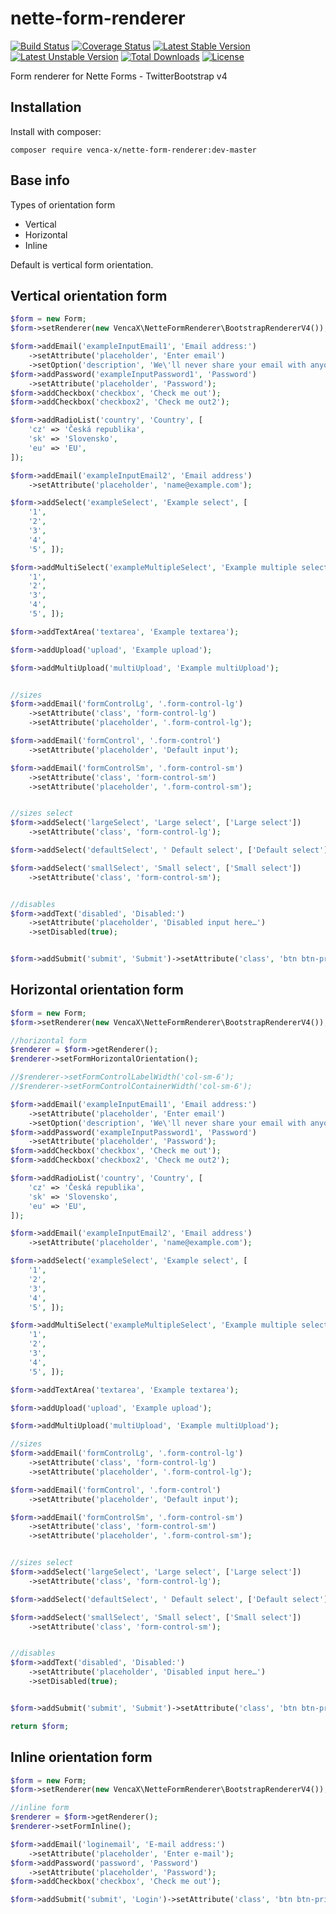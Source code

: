 # nette-form-renderer
[![Build Status](https://travis-ci.org/venca-x/nette-form-renderer.svg?branch=master)](https://travis-ci.org/venca-x/nette-form-renderer)
[![Coverage Status](https://coveralls.io/repos/github/venca-x/nette-form-renderer/badge.svg?branch=master)](https://coveralls.io/github/venca-x/nette-form-renderer?branch=master)
[![Latest Stable Version](https://poser.pugx.org/venca-x/nette-form-renderer/v/stable)](https://packagist.org/packages/venca-x/nette-form-renderer)
[![Latest Unstable Version](https://poser.pugx.org/venca-x/nette-form-renderer/v/unstable)](https://packagist.org/packages/venca-x/nette-form-renderer)
[![Total Downloads](https://poser.pugx.org/venca-x/nette-form-renderer/downloads)](https://packagist.org/packages/venca-x/nette-form-renderer)
[![License](https://poser.pugx.org/venca-x/nette-form-renderer/license)](https://packagist.org/packages/venca-x/nette-form-renderer)

Form renderer for Nette Forms - TwitterBootstrap v4

## Installation
Install with composer:
```
composer require venca-x/nette-form-renderer:dev-master
```

## Base info

Types of orientation form
 * Vertical
 * Horizontal
 * Inline

Default is vertical form orientation.

## Vertical orientation form
```php
$form = new Form;
$form->setRenderer(new VencaX\NetteFormRenderer\BootstrapRendererV4());

$form->addEmail('exampleInputEmail1', 'Email address:')
    ->setAttribute('placeholder', 'Enter email')
    ->setOption('description', 'We\'ll never share your email with anyone else.');
$form->addPassword('exampleInputPassword1', 'Password')
    ->setAttribute('placeholder', 'Password');
$form->addCheckbox('checkbox', 'Check me out');
$form->addCheckbox('checkbox2', 'Check me out2');

$form->addRadioList('country', 'Country', [
    'cz' => 'Česká republika',
    'sk' => 'Slovensko',
    'eu' => 'EU',
]);

$form->addEmail('exampleInputEmail2', 'Email address')
    ->setAttribute('placeholder', 'name@example.com');

$form->addSelect('exampleSelect', 'Example select', [
    '1',
    '2',
    '3',
    '4',
    '5', ]);

$form->addMultiSelect('exampleMultipleSelect', 'Example multiple select', [
    '1',
    '2',
    '3',
    '4',
    '5', ]);

$form->addTextArea('textarea', 'Example textarea');

$form->addUpload('upload', 'Example upload');

$form->addMultiUpload('multiUpload', 'Example multiUpload');


//sizes
$form->addEmail('formControlLg', '.form-control-lg')
    ->setAttribute('class', 'form-control-lg')
    ->setAttribute('placeholder', '.form-control-lg');

$form->addEmail('formControl', '.form-control')
    ->setAttribute('placeholder', 'Default input');

$form->addEmail('formControlSm', '.form-control-sm')
    ->setAttribute('class', 'form-control-sm')
    ->setAttribute('placeholder', '.form-control-sm');


//sizes select
$form->addSelect('largeSelect', 'Large select', ['Large select'])
    ->setAttribute('class', 'form-control-lg');

$form->addSelect('defaultSelect', ' Default select', ['Default select']);

$form->addSelect('smallSelect', 'Small select', ['Small select'])
    ->setAttribute('class', 'form-control-sm');


//disables
$form->addText('disabled', 'Disabled:')
    ->setAttribute('placeholder', 'Disabled input here…')
    ->setDisabled(true);


$form->addSubmit('submit', 'Submit')->setAttribute('class', 'btn btn-primary');
```
## Horizontal orientation form
```php
$form = new Form;
$form->setRenderer(new VencaX\NetteFormRenderer\BootstrapRendererV4());

//horizontal form
$renderer = $form->getRenderer();
$renderer->setFormHorizontalOrientation();

//$renderer->setFormControlLabelWidth('col-sm-6');
//$renderer->setFormControlContainerWidth('col-sm-6');

$form->addEmail('exampleInputEmail1', 'Email address:')
    ->setAttribute('placeholder', 'Enter email')
    ->setOption('description', 'We\'ll never share your email with anyone else.');
$form->addPassword('exampleInputPassword1', 'Password')
    ->setAttribute('placeholder', 'Password');
$form->addCheckbox('checkbox', 'Check me out');
$form->addCheckbox('checkbox2', 'Check me out2');

$form->addRadioList('country', 'Country', [
    'cz' => 'Česká republika',
    'sk' => 'Slovensko',
    'eu' => 'EU',
]);

$form->addEmail('exampleInputEmail2', 'Email address')
    ->setAttribute('placeholder', 'name@example.com');

$form->addSelect('exampleSelect', 'Example select', [
    '1',
    '2',
    '3',
    '4',
    '5', ]);

$form->addMultiSelect('exampleMultipleSelect', 'Example multiple select', [
    '1',
    '2',
    '3',
    '4',
    '5', ]);

$form->addTextArea('textarea', 'Example textarea');

$form->addUpload('upload', 'Example upload');

$form->addMultiUpload('multiUpload', 'Example multiUpload');

//sizes
$form->addEmail('formControlLg', '.form-control-lg')
    ->setAttribute('class', 'form-control-lg')
    ->setAttribute('placeholder', '.form-control-lg');

$form->addEmail('formControl', '.form-control')
    ->setAttribute('placeholder', 'Default input');

$form->addEmail('formControlSm', '.form-control-sm')
    ->setAttribute('class', 'form-control-sm')
    ->setAttribute('placeholder', '.form-control-sm');


//sizes select
$form->addSelect('largeSelect', 'Large select', ['Large select'])
    ->setAttribute('class', 'form-control-lg');

$form->addSelect('defaultSelect', ' Default select', ['Default select']);

$form->addSelect('smallSelect', 'Small select', ['Small select'])
    ->setAttribute('class', 'form-control-sm');


//disables
$form->addText('disabled', 'Disabled:')
    ->setAttribute('placeholder', 'Disabled input here…')
    ->setDisabled(true);


$form->addSubmit('submit', 'Submit')->setAttribute('class', 'btn btn-primary');

return $form;
``` 
## Inline orientation form
```php
$form = new Form;
$form->setRenderer(new VencaX\NetteFormRenderer\BootstrapRendererV4());

//inline form
$renderer = $form->getRenderer();
$renderer->setFormInline();

$form->addEmail('loginemail', 'E-mail address:')
    ->setAttribute('placeholder', 'Enter e-mail');
$form->addPassword('password', 'Password')
    ->setAttribute('placeholder', 'Password');
$form->addCheckbox('checkbox', 'Check me out');

$form->addSubmit('submit', 'Login')->setAttribute('class', 'btn btn-primary');
```